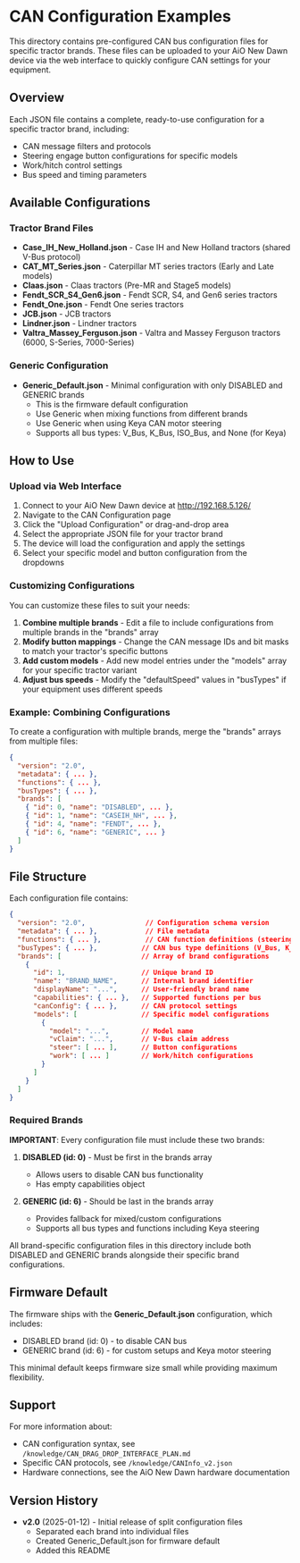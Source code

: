 # CAN Configuration Examples

This directory contains pre-configured CAN bus configuration files for specific tractor brands. These files can be uploaded to your AiO New Dawn device via the web interface to quickly configure CAN settings for your equipment.

## Overview

Each JSON file contains a complete, ready-to-use configuration for a specific tractor brand, including:
- CAN message filters and protocols
- Steering engage button configurations for specific models
- Work/hitch control settings
- Bus speed and timing parameters

## Available Configurations

### Tractor Brand Files

- **Case_IH_New_Holland.json** - Case IH and New Holland tractors (shared V-Bus protocol)
- **CAT_MT_Series.json** - Caterpillar MT series tractors (Early and Late models)
- **Claas.json** - Claas tractors (Pre-MR and Stage5 models)
- **Fendt_SCR_S4_Gen6.json** - Fendt SCR, S4, and Gen6 series tractors
- **Fendt_One.json** - Fendt One series tractors
- **JCB.json** - JCB tractors
- **Lindner.json** - Lindner tractors
- **Valtra_Massey_Ferguson.json** - Valtra and Massey Ferguson tractors (6000, S-Series, 7000-Series)

### Generic Configuration

- **Generic_Default.json** - Minimal configuration with only DISABLED and GENERIC brands
  - This is the firmware default configuration
  - Use Generic when mixing functions from different brands
  - Use Generic when using Keya CAN motor steering
  - Supports all bus types: V_Bus, K_Bus, ISO_Bus, and None (for Keya)

## How to Use

### Upload via Web Interface

1. Connect to your AiO New Dawn device at http://192.168.5.126/
2. Navigate to the CAN Configuration page
3. Click the "Upload Configuration" or drag-and-drop area
4. Select the appropriate JSON file for your tractor brand
5. The device will load the configuration and apply the settings
6. Select your specific model and button configuration from the dropdowns

### Customizing Configurations

You can customize these files to suit your needs:

1. **Combine multiple brands** - Edit a file to include configurations from multiple brands in the "brands" array
2. **Modify button mappings** - Change the CAN message IDs and bit masks to match your tractor's specific buttons
3. **Add custom models** - Add new model entries under the "models" array for your specific tractor variant
4. **Adjust bus speeds** - Modify the "defaultSpeed" values in "busTypes" if your equipment uses different speeds

### Example: Combining Configurations

To create a configuration with multiple brands, merge the "brands" arrays from multiple files:

```json
{
  "version": "2.0",
  "metadata": { ... },
  "functions": { ... },
  "busTypes": { ... },
  "brands": [
    { "id": 0, "name": "DISABLED", ... },
    { "id": 1, "name": "CASEIH_NH", ... },
    { "id": 4, "name": "FENDT", ... },
    { "id": 6, "name": "GENERIC", ... }
  ]
}
```

## File Structure

Each configuration file contains:

```json
{
  "version": "2.0",               // Configuration schema version
  "metadata": { ... },            // File metadata
  "functions": { ... },           // CAN function definitions (steering, buttons, etc.)
  "busTypes": { ... },           // CAN bus type definitions (V_Bus, K_Bus, ISO_Bus)
  "brands": [                    // Array of brand configurations
    {
      "id": 1,                   // Unique brand ID
      "name": "BRAND_NAME",      // Internal brand identifier
      "displayName": "...",      // User-friendly brand name
      "capabilities": { ... },   // Supported functions per bus
      "canConfig": { ... },      // CAN protocol settings
      "models": [                // Specific model configurations
        {
          "model": "...",        // Model name
          "vClaim": "...",       // V-Bus claim address
          "steer": [ ... ],      // Button configurations
          "work": [ ... ]        // Work/hitch configurations
        }
      ]
    }
  ]
}
```

### Required Brands

**IMPORTANT**: Every configuration file must include these two brands:

1. **DISABLED (id: 0)** - Must be first in the brands array
   - Allows users to disable CAN bus functionality
   - Has empty capabilities object

2. **GENERIC (id: 6)** - Should be last in the brands array
   - Provides fallback for mixed/custom configurations
   - Supports all bus types and functions including Keya steering

All brand-specific configuration files in this directory include both DISABLED and GENERIC brands alongside their specific brand configurations.

## Firmware Default

The firmware ships with the **Generic_Default.json** configuration, which includes:
- DISABLED brand (id: 0) - to disable CAN bus
- GENERIC brand (id: 6) - for custom setups and Keya motor steering

This minimal default keeps firmware size small while providing maximum flexibility.

## Support

For more information about:
- CAN configuration syntax, see `/knowledge/CAN_DRAG_DROP_INTERFACE_PLAN.md`
- Specific CAN protocols, see `/knowledge/CANInfo_v2.json`
- Hardware connections, see the AiO New Dawn hardware documentation

## Version History

- **v2.0** (2025-01-12) - Initial release of split configuration files
  - Separated each brand into individual files
  - Created Generic_Default.json for firmware default
  - Added this README
